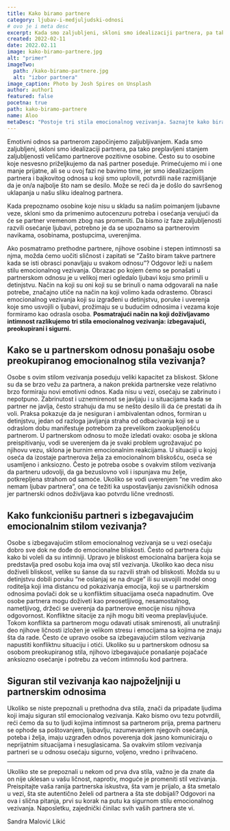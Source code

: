 ```yaml
---
title: Kako biramo partnere
category: ljubav-i-medjuljudski-odnosi
# ovo je i meta desc
excerpt: Kada smo zaljubljeni, skloni smo idealizaciji partnera, pa tako preplavljeni stanjem zaljubljenosti veličamo partnerove pozitivne osobine.
created: 2022-02-11
date: 2022.02.11
image: kako-biramo-partnere.jpg
alt: "primer"
imageTwo:
  path: /kako-biramo-partnere.jpg
  alt: "izbor partnera"
image_caption: Photo by Josh Spires on Unsplash
author: author1
featured: false
pocetna: true
path: kako-biramo-partnere
name: Aloo
metaDesc: "Postoje tri stila emocionalnog vezivanja. Saznajte kako biramo partnere i kako se ponašamo u partnerskom odnosu."
---
```


Emotivni odnos sa partnerom započinjemo zaljubljivanjem. Kada smo zaljubljeni, skloni smo idealizaciji partnera, pa tako preplavljeni stanjem zaljubljenosti veličamo partnerove pozitivne osobine. Često su to osobine koje nesvesno priželjkujemo da naš partner poseduje. Primećujemo mi i one manje prijatne, ali se u ovoj fazi ne bavimo time, jer smo idealizacijom partnera i bajkovitog odnosa u koji smo uplovili, potvrdili naše razmišljanje da je on/a najbolje što nam se desilo. Može se reći da je došlo do savršenog uklapanja u našu sliku idealnog partnera.

Kada prepoznamo osobine koje nisu u skladu sa našim poimanjem ljubavne veze, skloni smo da primenimo autocenzuru potreba i osećanja verujući da će se partner vremenom zbog nas promeniti. Da bismo iz faze zaljubljenosti razvili osećanje ljubavi, potrebno je da se upoznamo sa partnerovim navikama, osobinama, postupcima, uverenjima. 

Ako posmatramo prethodne partnere, njihove osobine i stepen intimnosti sa njma, možda ćemo uočiti sličnost i zapitati se “Zašto biram takve partnere kada se isti obrasci ponavljaju u svakom odnosu”? Odgovor leži u našem stilu emocionalnog vezivanja. Obrazac po kojem ćemo se ponašati u partnerskom odnosu je u velikoj meri ogledalo ljubavi koju smo primili u detinjstvu. Način na koji su oni koji su se brinuli o nama odgovarali na naše potrebe, značajno utiče na način na koji volimo kada odrastemo. Obrasci emocionalnog vezivanja koji su izgrađeni u detinjstvu, poruke i uverenja koje smo usvojili o ljubavi, prožimaju se u budućim odnosima i vezama koje formiramo kao odrasla osoba. **Posmatrajući način na koji doživljavamo intimnost razlikujemo tri stila emocionalnog vezivanja: izbegavajući, preokupirani i sigurni.**


 ## Kako se u partnerskom odnosu ponašaju osobe preokupiranog emocionalnog stila vezivanja?

Osobe s ovim stilom vezivanja poseduju veliki kapacitet za bliskost. Sklone su da se brzo vežu za partnera, a nakon prekida partnerske veze relativno brzo formiraju novi emotivni odnos. Kada nisu u vezi, osećaju se zabrinuto i nepotpuno. Zabrinutost i uznemirenost se javljaju i u situacijama kada se partner ne javlja, često strahuju da mu se nešto desilo ili da će prestati da ih voli. Praksa pokazuje da je nesiguran i ambivalentan odnos, formiran u detinjstvu, jedan od razloga javljanja straha od odbacivanja koji se u odraslom dobu manifestuje potrebom za prevelikom zaokupljenošću partnerom. U partnerskom odnosu to može izledati ovako: osoba je sklona preispitivanju, vodi se uverenjem da je svaki problem ugrožavajuć po njihovu vezu, sklona je burnim emocionalnim reakcijama. U situaciji u kojoj oseća da izostaje partnerova želja za emocionalnom bliskošću, oseća se usamljeno i anksiozno. Često je potreba osobe s ovakvim stilom vezivanja da partneru udovolji, da ga bezuslovno voli i ispunjava mu želje, potkrepljena strahom od samoće. Ukoliko se vodi uverenjem “ne vredim ako nemam ljubav partnera”, ona će težiti ka uspostavljanju zavisničkih odnosa jer partnerski odnos doživljava kao potvrdu lične vrednosti.


 ## Kako funkcionišu partneri s izbegavajućim emocionalnim stilom vezivanja?

Osobe s izbegavajućim stilom emocionalnog vezivanja se u vezi osećaju dobro sve dok ne dođe do emocionalne bliskosti. Često od partnera čuju kako bi voleli da su intimniji. Upravo je bliskost emocionalna barijera koja se predstavlja pred osobu koja ima ovaj stil vezivanja. Ukoliko kao deca nisu doživeli bliskost, velike su šanse da su razvili strah od bliskosti. Možda su u detinjstvu dobili poruku “ne oslanjaj se na druge” ili su usvojili model onog roditelja koji ima distancu od pokazivanja emocija, koji se u partnerskim odnosima povlači dok se u konfliktim situacijama oseća napadnutim. Ove osobe partnera mogu doživeti kao preosetljivog, nesamostalnog, nametljivog, držeći se uverenja da partnerove emocije nisu njihova odgovornost. Konfliktne sitacije za njih mogu biti veoma preplavljujuće. Tokom konflikta sa partnerom mogu odavati utisak smirenosti, ali unutrašnji deo njihove ličnosti izložen je velikom stresu i emocijama sa kojima ne znaju šta da rade. Često će upravo osobe sa izbegavajućim stilom vezivanja napustiti konfliktnu situaciju i otići. Ukoliko su u partnerskom odnosu sa osobom preokupiranog stila, njihovo izbegavajuće ponašanje pojačaće anksiozno osećanje i potrebu za većom intimnošu kod partnera.


 ## Siguran stil vezivanja kao najpoželjniji u partnerskim odnosima

Ukoliko se niste prepoznali u prethodna dva stila, znači da pripadate ljudima koji imaju siguran stil emocionalog vezivanja. Kako bismo ovu tezu potvrdili, reći ćemo da su to ljudi kojima intimnost sa partnerom prija, prema partneru se ophode sa poštovanjem, ljubavlju, razumevanjem njegovih osećanja, poteba i želja, imaju uzgrađen odnos poverenja dok jasno komuniciraju o neprijatnim situacijama i nesuglasicama. Sa ovakvim stilom vezivanja partneri se u odnosu osećaju sigurno, voljeno, vredno i prihvaćeno. 

---

Ukoliko ste se prepoznali u nekom od prva dva stila, važno je da znate da on nije uklesan u vašu ličnost, naprotiv, moguće je promeniti stil vezivanja. Preispitajte vaša ranija partnerska iskustva, šta vam je prijalo, a šta smetalo u vezi, šta ste autentično želeli od partnera a šta ste dobijali? Odgovori na ova i slična pitanja, prvi su korak na putu ka sigurnom stilu emocionalnog vezivanja. Naposletku, zajednički činilac svih vaših partnera ste vi.

Sandra Malović Likić
